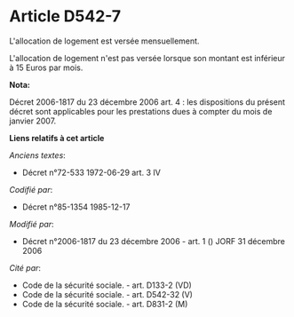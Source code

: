 # Article D542-7

L'allocation de logement est versée mensuellement.

L'allocation de logement n'est pas versée lorsque son montant est inférieur à 15 Euros par mois.

**Nota:**

Décret 2006-1817 du 23 décembre 2006 art. 4 : les dispositions du présent décret sont applicables pour les prestations dues à
compter du mois de janvier 2007.

**Liens relatifs à cet article**

_Anciens textes_:

  - Décret n°72-533 1972-06-29 art. 3 IV

_Codifié par_:

  - Décret n°85-1354 1985-12-17

_Modifié par_:

  - Décret n°2006-1817 du 23 décembre 2006 - art. 1 () JORF 31 décembre 2006

_Cité par_:

  - Code de la sécurité sociale. - art. D133-2 (VD)
  - Code de la sécurité sociale. - art. D542-32 (V)
  - Code de la sécurité sociale. - art. D831-2 (M)
